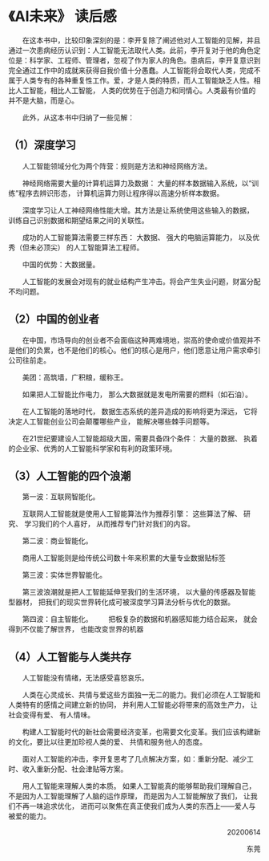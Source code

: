 # 《AI未来》 读后感

&emsp;&emsp;在这本书中，比较印象深刻的是：李开复除了阐述他对人工智能的见解，并且通过一次患病经历认识到：人工智能无法取代人类。此前，李开复对于他的角色定位是：科学家、工程师、管理者，忽视了作为家人的角色。患病后，李开复意识到完全通过工作中的成就来获得自我价值十分愚蠢。人工智能将会取代人类，完成不属于人类专有的各种重复性工作。爱，才是人类的特质，而人工智能缺乏人性。相比人工智能，相比人工智能， 人类的优势在于创造力和同情心。人类最有价值的并不是大脑，而是心。

&emsp;&emsp;此外，从这本书中归纳了一些见解：

## （1）深度学习

&emsp;&emsp;人工智能领域分化为两个阵营：规则是方法和神经网络方法。

&emsp;&emsp;神经网络需要大量的计算机运算力及数据： 大量的样本数据输入系统，以“训练”程序去辨识形态， 计算机运算力则让程序得以高速分析样本数据。

&emsp;&emsp;深度学习让人工神经网络性能大增。其方法是让系统使用这些输入的数据， 训练自己识别数据和期望结果之间的关联性。

&emsp;&emsp;成功的人工智能算法需要三样东西： 大数据、 强大的电脑运算能力， 以及优秀（但未必顶尖） 的人工智能算法工程师。

&emsp;&emsp;中国的优势：大数据量。

&emsp;&emsp;人工智能的发展会对现有的就业结构产生冲击。将会产生失业问题，财富分配不均问题。

## （2）中国的创业者

&emsp;&emsp;在中国，市场导向的创业者不会面临这种两难境地，崇高的使命或价值观并不是他们的负累，也不是他们的核心。他们的核心是用户，他们愿意让用户需求牵引公司往前走。

&emsp;&emsp;美团：高筑墙，广积粮，缓称王。

&emsp;&emsp;如果把人工智能比作电力， 那么大数据就是发电所需要的燃料（如石油）。

&emsp;&emsp;在人工智能的落地时代， 数据生态系统的差异造成的影响将更为深远， 它将决定人工智能创业公司会颠覆哪些产业， 能解决哪些棘手问题等。

&emsp;&emsp;在21世纪要建设人工智能超级大国，需要具备四个条件： 大量的数据、 执着的企业家、优秀的人工智能科学家和有利的政策环境。

## （3）人工智能的四个浪潮
 
&emsp;&emsp;第一波：互联网智能化。

&emsp;&emsp;互联网人工智能就是使用人工智能算法作为推荐引擎： 这些算法了解、 研究、 学习我们的个人喜好， 从而推荐专门针对我们的内容。

&emsp;&emsp;第二波：商业智能化。

&emsp;&emsp;商用人工智能则是给传统公司数十年来积累的大量专业数据贴标签

&emsp;&emsp;第三波：实体世界智能化。

&emsp;&emsp;第三波浪潮就是把人工智能延伸至我们的生活环境， 以大量的传感器及智能型器材， 把我们的现实世界转化成可被深度学习算法分析与优化的数据。

&emsp;&emsp;第四波：自主智能化。
&emsp;&emsp;把极复杂的数据和机器感知能力结合起来， 就会得到不仅能了解世界， 也能改变世界的机器

## （4）人工智能与人类共存
&emsp;&emsp;人工智能没有情绪，无法感受喜怒哀乐。

&emsp;&emsp;人类在心灵成长、共情与爱这些方面独一无二的能力。我们必须在人工智能和人类特有的感情之间建立新的协同， 并利用人工智能必将带来的高效生产力， 让社会变得有爱、 有人情味。

&emsp;&emsp;构建人工智能时代的新社会需要经济变革，也需要文化变革。我们应该构建新的文化，要比以往更加珍视人类的爱、 共情和服务他人的态度。
 
&emsp;&emsp;面对人工智能的冲击，李开复思考了几点解决方案，如：重新分配、减少工时、收入重新分配、社会津贴等方案。

&emsp;&emsp;用人工智能来理解人类的本质。 如果人工智能真的能够帮助我们理解自己， 不是因为人工智能理解了人脑的运作原理， 而是因为人工智能解放了我们， 让我们不再一味追求优化， 进而可以聚焦在真正使我们成为人类的东西上——爱人与被爱的能力。


<p align="right">20200614</p>

<p align="right">东莞</p>
